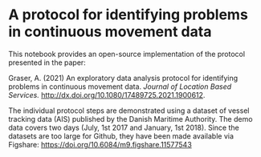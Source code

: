 # A protocol for identifying problems in continuous movement data 

This notebook provides an open-source implementation of the protocol presented in the paper: 

Graser, A. (2021) An exploratory data analysis protocol for identifying problems in continuous movement data. *Journal of Location Based Services.* http://dx.doi.org/10.1080/17489725.2021.1900612.

The individual protocol steps are demonstrated using a dataset of vessel tracking data (AIS) published by the Danish Maritime Authority. The demo data covers two days (July, 1st 2017 and January, 1st 2018). Since the datasets are too large for Github, they have been made available via Figshare: https://doi.org/10.6084/m9.figshare.11577543
